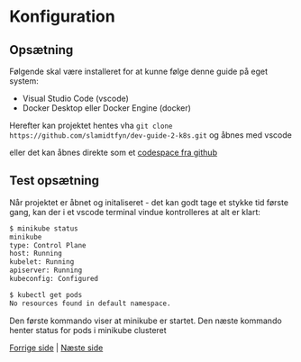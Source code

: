 # Konfiguration

## Opsætning

Følgende skal være installeret for at kunne følge denne guide på eget system:

* Visual Studio Code (vscode)
* Docker Desktop eller Docker Engine (docker)

Herefter kan projektet hentes vha `git clone https://github.com/slamidtfyn/dev-guide-2-k8s.git` og åbnes med vscode


eller det kan åbnes direkte som et [codespace fra github](https://docs.github.com/en/codespaces/developing-in-codespaces/creating-a-codespace-for-a-repository)

## Test opsætning

Når projektet er åbnet og initaliseret - det kan godt tage et stykke tid første gang, kan der i et vscode terminal vindue kontrolleres at alt er klart:

```bash
$ minikube status
minikube
type: Control Plane
host: Running
kubelet: Running
apiserver: Running
kubeconfig: Configured

$ kubectl get pods
No resources found in default namespace.
```

Den første kommando viser at minikube er startet. Den næste kommando henter status for pods i minikube clusteret

[Forrige side](../readme.md) | [Næste side](1-hello-world.md)